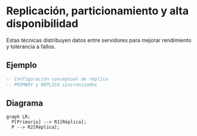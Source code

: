 # Replicación, particionamiento y alta disponibilidad

Estas técnicas distribuyen datos entre servidores para mejorar rendimiento y tolerancia a fallos.

## Ejemplo
```sql
-- Configuración conceptual de réplica
-- PRIMARY y REPLICA sincronizados
```

## Diagrama
```mermaid
graph LR;
  P[Primario] --> R1[Réplica];
  P --> R2[Réplica];
```

